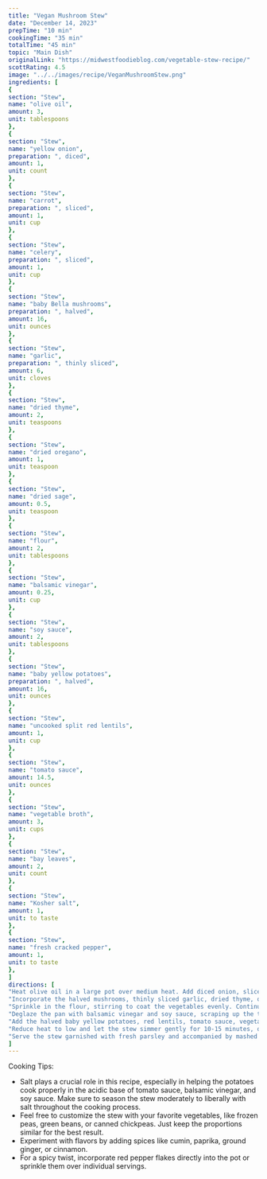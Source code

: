 ```yaml
---
title: "Vegan Mushroom Stew"
date: "December 14, 2023"
prepTime: "10 min"
cookingTime: "35 min"
totalTime: "45 min"
topic: "Main Dish"
originalLink: "https://midwestfoodieblog.com/vegetable-stew-recipe/"
scottRating: 4.5
image: "../../images/recipe/VeganMushroomStew.png"
ingredients: [
{
section: "Stew",
name: "olive oil",
amount: 3,
unit: tablespoons
},
{
section: "Stew",
name: "yellow onion",
preparation: ", diced",
amount: 1,
unit: count
},
{
section: "Stew",
name: "carrot",
preparation: ", sliced",
amount: 1,
unit: cup
},
{
section: "Stew",
name: "celery",
preparation: ", sliced",
amount: 1,
unit: cup
},
{
section: "Stew",
name: "baby Bella mushrooms",
preparation: ", halved",
amount: 16,
unit: ounces
},
{
section: "Stew",
name: "garlic",
preparation: ", thinly sliced",
amount: 6,
unit: cloves
},
{
section: "Stew",
name: "dried thyme",
amount: 2,
unit: teaspoons
},
{
section: "Stew",
name: "dried oregano",
amount: 1,
unit: teaspoon
},
{
section: "Stew",
name: "dried sage",
amount: 0.5,
unit: teaspoon
},
{
section: "Stew",
name: "flour",
amount: 2,
unit: tablespoons
},
{
section: "Stew",
name: "balsamic vinegar",
amount: 0.25,
unit: cup
},
{
section: "Stew",
name: "soy sauce",
amount: 2,
unit: tablespoons
},
{
section: "Stew",
name: "baby yellow potatoes",
preparation: ", halved",
amount: 16,
unit: ounces
},
{
section: "Stew",
name: "uncooked split red lentils",
amount: 1,
unit: cup
},
{
section: "Stew",
name: "tomato sauce",
amount: 14.5,
unit: ounces
},
{
section: "Stew",
name: "vegetable broth",
amount: 3,
unit: cups
},
{
section: "Stew",
name: "bay leaves",
amount: 2,
unit: count
},
{
section: "Stew",
name: "Kosher salt",
amount: 1, 
unit: to taste
},
{
section: "Stew",
name: "fresh cracked pepper",
amount: 1,
unit: to taste
},
]
directions: [
"Heat olive oil in a large pot over medium heat. Add diced onion, sliced carrot, and celery, seasoning with a pinch of salt and pepper. Cook for 8 minutes, stirring occasionally.",
"Incorporate the halved mushrooms, thinly sliced garlic, dried thyme, oregano, and sage, adding more salt and pepper. Cook for 3-4 minutes, stirring frequently.",
"Sprinkle in the flour, stirring to coat the vegetables evenly. Continue stirring for 1 minute.",
"Deglaze the pan with balsamic vinegar and soy sauce, scraping up the tasty bits from the bottom of the pot.",
"Add the halved baby yellow potatoes, red lentils, tomato sauce, vegetable broth, and bay leaves. Season with additional salt and pepper. Bring the mixture to a simmer over medium-high heat, stirring occasionally to prevent the lentils from sticking.",
"Reduce heat to low and let the stew simmer gently for 10-15 minutes, or until the potatoes are fork-tender. Adjust seasoning with salt and pepper to taste.",
"Serve the stew garnished with fresh parsley and accompanied by mashed potatoes, if desired."
]
---
```

Cooking Tips:
- Salt plays a crucial role in this recipe, especially in helping the potatoes cook properly in the acidic base of tomato sauce, balsamic vinegar, and soy sauce. Make sure to season the stew moderately to liberally with salt throughout the cooking process.
- Feel free to customize the stew with your favorite vegetables, like frozen peas, green beans, or canned chickpeas. Just keep the proportions similar for the best result.
- Experiment with flavors by adding spices like cumin, paprika, ground ginger, or cinnamon.
- For a spicy twist, incorporate red pepper flakes directly into the pot or sprinkle them over individual servings.